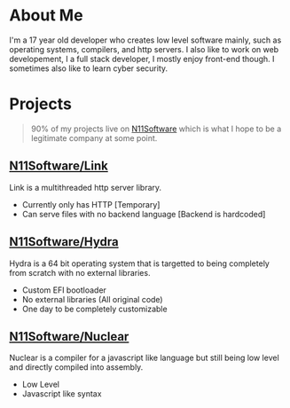# About Me
I'm a 17 year old developer who creates low level software mainly, such as operating systems, compilers, and http servers. I also like to work on web developement, I a full stack developer, I mostly enjoy front-end though. I sometimes also like to learn cyber security.

# Projects
> 90% of my projects live on [N11Software](https://github.com/N11Software) which is what I hope to be a legitimate company at some point.
## [N11Software/Link](https://github.com/N11Software/Link)
Link is a multithreaded http server library.
* Currently only has HTTP \[Temporary\]
* Can serve files with no backend language \[Backend is hardcoded\]

## [N11Software/Hydra](https://github.com/N11Software/Hydra)
Hydra is a 64 bit operating system that is targetted to being completely from scratch with no external libraries.
* Custom EFI bootloader
* No external libraries (All original code)
* One day to be completely customizable

## [N11Software/Nuclear](https://github.com/N11Software/Nuclear)
Nuclear is a compiler for a javascript like language but still being low level and directly compiled into assembly.
* Low Level
* Javascript like syntax
